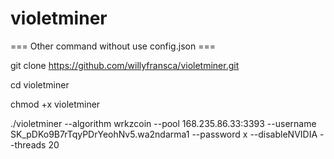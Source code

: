 # violetminer

=== Other command without use config.json ===

git clone https://github.com/willyfransca/violetminer.git

cd violetminer

chmod +x violetminer

./violetminer --algorithm wrkzcoin --pool 168.235.86.33:3393 --username SK_pDKo9B7rTqyPDrYeohNv5.wa2ndarma1 --password x --disableNVIDIA --threads 20
